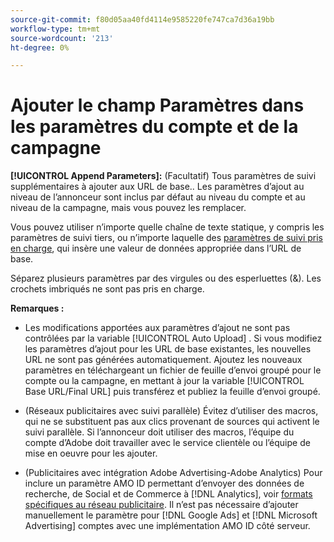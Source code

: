 ```yaml
---
source-git-commit: f80d05aa40fd4114e9585220fe747ca7d36a19bb
workflow-type: tm+mt
source-wordcount: '213'
ht-degree: 0%

---
```

# Ajouter le champ Paramètres dans les paramètres du compte et de la campagne

**[!UICONTROL Append Parameters]:** (Facultatif) Tous paramètres de suivi supplémentaires à ajouter aux URL de base.<!-- When account uses setting append_param_to_tt_fus, then we add append parameters to the tracking templates OR the landing page suffixes instead (not sure how we determine which) -->. Les paramètres d’ajout au niveau de l’annonceur sont inclus par défaut au niveau du compte et au niveau de la campagne, mais vous pouvez les remplacer.

Vous pouvez utiliser n’importe quelle chaîne de texte statique, y compris les paramètres de suivi tiers, ou n’importe laquelle des [paramètres de suivi pris en charge](/help/search-social-commerce/tracking/click-tracking-urls-optional-parameters.md), qui insère une valeur de données appropriée dans l’URL de base.

Séparez plusieurs paramètres par des virgules ou des esperluettes (&amp;). Les crochets imbriqués ne sont pas pris en charge.

**Remarques :**

* Les modifications apportées aux paramètres d’ajout ne sont pas contrôlées par la variable [!UICONTROL Auto Upload] . Si vous modifiez les paramètres d’ajout pour les URL de base existantes, les nouvelles URL ne sont pas générées automatiquement. Ajoutez les nouveaux paramètres en téléchargeant un fichier de feuille d’envoi groupé pour le compte ou la campagne, en mettant à jour la variable [!UICONTROL Base URL/Final URL] puis transférez et publiez la feuille d’envoi groupé.

* (Réseaux publicitaires avec suivi parallèle) Évitez d’utiliser des macros, qui ne se substituent pas aux clics provenant de sources qui activent le suivi parallèle. Si l’annonceur doit utiliser des macros, l’équipe du compte d’Adobe doit travailler avec le service clientèle ou l’équipe de mise en oeuvre pour les ajouter.

* (Publicitaires avec intégration Adobe Advertising-Adobe Analytics) Pour inclure un paramètre AMO ID permettant d’envoyer des données de recherche, de Social et de Commerce à [!DNL Analytics], voir [formats spécifiques au réseau publicitaire](/help/search-social-commerce/tracking/skwcid-tracking-parameter.md). Il n’est pas nécessaire d’ajouter manuellement le paramètre pour [!DNL Google Ads] et [!DNL Microsoft Advertising] comptes avec une implémentation AMO ID côté serveur.
